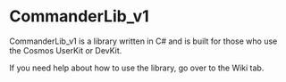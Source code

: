 # CommanderLib_v1

CommanderLib_v1 is a library written in C# and is built for those who use the Cosmos UserKit or DevKit.

If you need help about how to use the library, go over to the Wiki tab.
